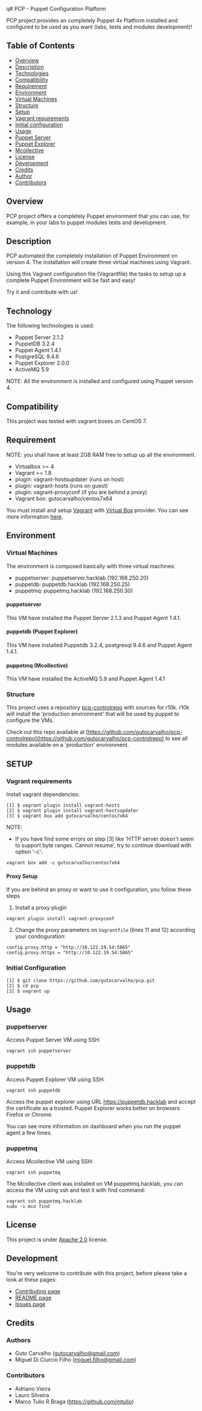 q# PCP - Puppet Configuration Platform

PCP project provides an completely Puppet 4x Platform installed and configured to be used as you want (labs, tests and modules development)!

## Table of Contents
* [Overview](#overview)
* [Description](#Description)
* [Technologies](#Technologies)
* [Compatibility](#Compatibility)
* [Requirement](#Requirement)
* [Environment](#Environment)
 * [Virtual Machines](#Virtual-Machines)
 * [Structure](#Structure)
* [Setup](#Setup)
 * [Vagrant requirements](#vagrant-requirements)
 * [Initial configuration](#initial-configuration)
* [Usage](#usage)
 * [Puppet Server](#puppet-server)
 * [Puppet Explorer](#puppetdb)
 * [Mcollective](#activemq)
* [License](#license)
* [Development](#development)
* [Credits](#credits)
 * [Author](#authors)
 * [Contributors](#contributors)


## Overview

PCP project offers a completely Puppet environment that you can use, for example, in your labs to puppet modules tests and development.

## Description

PCP automated the completely installation of Puppet Environment on version 4. The installation will create three virtual machines using Vagrant.

Using this Vagrant configuration file (Vagrantfile) the tasks to setup up a complete  Puppet Environment will be fast and easy!

Try it and contribute with us!

## Technology

The following technologies is used:
* Puppet Server 2.1.2
* PuppetDB 3.2.4
* Puppet Agent 1.4.1
* PostgreSQL 9.4.6
* Puppet Explorer 2.0.0
* ActiveMQ 5.9

NOTE: All the environment is installed and configured using Puppet version 4.

## Compatibility

This project was tested with vagrant boxes on CentOS 7.

## Requirement

NOTE: you shall have at least 2GB RAM free to setup up all the environment.

* Virtualbox >= 4
* Vagrant >= 1.8
* plugin: vagrant-hostsupdater (runs on host)
* plugin: vagrant-hosts (runs on guest)
* plugin: vagrant-proxyconf (if you are behind a proxy)
* Vagrant box: gutocarvalho/centos7x64

You must install and setup [Vagrant](https://www.vagrantup.com/docs/installation/) with [Virtual Box](https://www.virtualbox.org/wiki/Downloads) provider. You can see more information [here](https://www.vagrantup.com/docs/virtualbox/).

## Environment

### Virtual Machines

The environment is composed basically with three virtual machines:

* puppetserver: puppetserver.hacklab (192.168.250.20)
* puppetdb: puppetdb.hacklab (192.168.250.25)
* puppetmq: puppetmq.hacklab (192.168.250.30)

#### puppetserver

This VM have installed the Puppet Server 2.1.3 and Puppet Agent 1.4.1.

#### puppetdb (Puppet Explorer)

This VM have installed Puppetdb 3.2.4, postgresql 9.4.6 and Puppet Agent 1.4.1.

#### puppetmq (Mcollective)

This VM have installed the ActiveMQ 5.9 and Puppet Agent 1.4.1

### Structure

This project uses a repository [pcp-controlrepo](https://github.com/gutocarvalho/pcp-controlrepo) with sources for r10k. r10k will install the 'production environment' that will be used by puppet to configure the VMs.

Check out this repo available at [https://github.com/gutocarvalho/pcp-controlrepo](https://github.com/gutocarvalho/pcp-controlrepo) to see all modules available on a 'production' environment.

## SETUP

### Vagrant requirements

Install vagrant dependencies:
```
[1] $ vagrant plugin install vagrant-hosts
[2] $ vagrant plugin install vagrant-hostsupdater
[3] $ vagrant box add gutocarvalho/centos7x64
```
NOTE:
* If you have find some errors on step [3] like 'HTTP server doesn't seem to support byte ranges. Cannot resume', try to continue download with option '-c':

```shell
vagrant box add -c gutocarvalho/centos7x64
```

#### Proxy Setup

If you are behind an proxy or want to use it configuration, you follow these steps

1. Install a proxy plugin

```shell
vagrant plugin install vagrant-proxyconf
```

2. Change the proxy parameters on ```Vagrantfile``` (lines 11 and 12) according your  condoguration:

```shell
config.proxy.http = "http://10.122.19.54:5865"
config.proxy.https = "http://10.122.19.54:5865"
```

### Initial Configuration

```shell
[1] $ git clone https://github.com/gutocarvalho/pcp.git
[2] $ cd pcp
[3] $ vagrant up
```

## Usage

### puppetserver

Access Puppet Server VM using SSH:
```shell
vagrant ssh puppetserver
```

### puppetdb

Access Puppet Explorer VM using SSH:
```shell
vagrant ssh puppetdb
```

Access the puppet explorer using URL https://puppetdb.hacklab and accept the certificate as a trusted. Puppet Explorer works better on browsers Firefox or Chrome.

You can see more information on dashboard when you run the puppet agent a few times.


### puppetmq

Access Mcollective VM using SSH:
```shell
vagrant ssh puppetmq
```

The Mcollective client was installed on VM puppetmq.hacklab, you can access the VM using ssh and test it with find command:

```shell
vagrant ssh puppetmq.hacklab
sudo -i mco find
```

## License

This project is under [Apache 2.0](#LICENSE) license.

## Development

You're very welcome to contribute with this project, before please take a look at these pages:
* [Contributing page](#CONTRIBUTING.md)
* [README page](#README)
* [Issues page](https://github.com/gutocarvalho/pcp/issues)

## Credits
### Authors
* Guto Carvalho (gutocarvalho@gmail.com)
* Miguel Di Ciurcio Filho (miguel.filho@gmail.com)

### Contributors
* Adriano Vieira
* Lauro Silveira
* Marco Tulio R Braga (https://github.com/mtulio)

